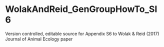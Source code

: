 # WolakAndReid_GenGroupHowTo_SI6
Version controlled, editable source for Appendix S6 to Wolak &amp; Reid (2017) Journal of Animal Ecology paper
